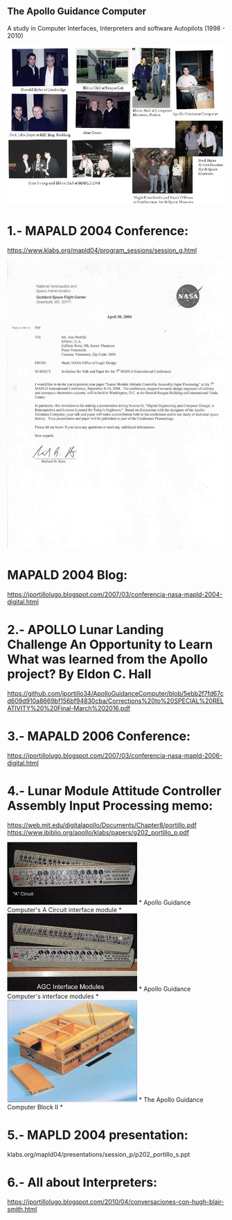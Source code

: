 ## The Apollo Guidance Computer
A study in Computer Interfaces, Interpreters and software Autopilots (1998 - 2010)

<img src="Apollo_personal.JPG" alt="Event 1" width="800" />

# 1.- MAPALD 2004 Conference:
https://www.klabs.org/mapld04/program_sessions/session_g.html

<img src="portillo_letter_scanned.jpg" alt="Event 1" width="500" />

# MAPALD 2004 Blog:
https://jportillolugo.blogspot.com/2007/03/conferencia-nasa-mapld-2004-digital.html

# 2.- APOLLO Lunar Landing Challenge An Opportunity to Learn What was learned from the Apollo project? By Eldon C. Hall
https://github.com/jportillo34/ApolloGuidanceComputer/blob/5ebb2f7fd67cd609d910a8669bf156bf94830cba/Corrections%20to%20SPECIAL%20RELATIVITY%20%20Final-March%202016.pdf

# 3.- MAPALD 2006 Conference:
https://jportillolugo.blogspot.com/2007/03/conferencia-nasa-mapld-2006-digital.html

# 4.- Lunar Module Attitude Controller Assembly Input Processing memo:
https://web.mit.edu/digitalapollo/Documents/Chapter8/portillo.pdf
https://www.ibiblio.org/apollo/klabs/papers/g202_portillo_p.pdf

<img src="2.JPG" alt="Event 1" width="300" />
* Apollo Guidance Computer's A Circuit interface module *

<img src="1.jpg" alt="Event 1" width="300" />
* Apollo Guidance Computer's interface modules *

<img src="agc_blockII_2.jpg" alt="Event 1" width="300" />
* The Apollo Guidance Computer Block II *

# 5.- MAPLD 2004 presentation:
klabs.org/mapld04/presentations/session_p/p202_portillo_s.ppt

# 6.- All about Interpreters:
https://jportillolugo.blogspot.com/2010/04/conversaciones-con-hugh-blair-smith.html
